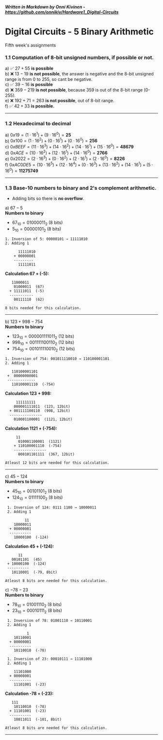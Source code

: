 ##### _Written in Markdown by Onni Kivinen_ - https://github.com/onnikiv/Hardware1_Digital-Circuits
# Digital Circuits - 5 Binary Arithmetic
Fifth week's assignments

### 1.1 Computation of 8-bit unsigned numbers, if possible or not.

a) ✅ $27 + 55$ __is possible__  
b) ❌ $13 - 19$ __is not possible__, the answer is negative and the 8-bit unsigned range is from 0 to 255, so cant be negative.  
c) ✅ $39 - 16$ __is possible__   
d) ❌ $359 - 219$ __is not possible__, because 359 is out of the 8-bit range (0-255).   
e) ❌ $192 + 71 = 263$ __is not possible__, out of 8-bit range.   
f) ✅ $42 + 33$ __is possible.__

___

### 1.2 Hexadecimal to decimal

a) $0x19 = (1 \cdot 16^1) + (9 \cdot 16^0) =  \textbf{25}$   
b) $0x100 =(1 \cdot 16^2) + (0 \cdot 16^1) + (0 \cdot 16^0) = \textbf{256}$  
c) $0xBEEF = (11 \cdot 16^3) + (14\cdot 16^2) + (14\cdot 16^1) + (15 \cdot 16^0) = \textbf{48679}$   
d) $0xACE = (10 \cdot 16^2) + (12 \cdot 16^1) + (14 \cdot 16^0) = \textbf{2766}$  
e) $0x2022 = (2 \cdot 16^3) + (0 \cdot 16^2) + (2 \cdot 16^1) + (2 \cdot 16^0) = \textbf{8226}$   
f) $0xAC0DE5 = (10 \cdot 16^5) + (12 \cdot 16^4) + (0 \cdot 16^3) + (13 \cdot 16^2) + (14 \cdot 16^1) + (5 \cdot 16^0) = \textbf{11275749}$

___

### 1.3 Base-10 numbers to binary and 2's complement arithmetic.
- Adding bits so there is __no overflow__.


a) $67-5$  
**Numbers to binary**
 - $67_{10} = 01000011_2$ (8 bits)
 - $5_{10} =  00000101_2$ (8 bits)   
```
1. Inversion of 5: 00000101 → 11111010  
2. Adding 1

      11111010
    + 00000001
    ---------
      11111011
```
 **Calculation 67 + (-5):**
 ```
    11000011   
     01000011  (67)
   + 11111011  (-5)
   -----------
     00111110  (62)

8 bits needed for this calculation.
```

---
b) $123 + 998 - 754$   
**Numbers to binary**
 - $123_{10} =  000001111011_2$ (12 bits)
 - $998_{10} =  001111100110_2$ (12 bits) 
 - $754_{10} =  001011110010_2$ (12 bits)

 ```
 1. Inversion of 754: 001011110010 → 110100001101
 2. Adding 1
    
    110100001101
  +  00000000001
  -------------
    110100001110  (-754)
 ```

 **Calculation  123 + 998:**
 ```
      111111111
     000001111011  (123, 12bit)
   + 001111100110  (998, 12bit)
   ---------------
     010001100001  (1121, 12bit)
```
 **Calculation  1121 + (-754):**
```
     11
      010001100001  (1121)
    + 110100001110  (-754)
    ---------------
      000101101111  (367, 12bit)

Atleast 12 bits are needed for this calculation.
```

___

c) $45 - 124$   
**Numbers to binary**  
 - $45_{10} = 00101101_2$ (8 bits)
 - $124_{10} = 01111100_2$ (8 bits)

```
 1. Inversion of 124: 0111 1100 → 10000011
 2. Adding 1 
    
         11
    10000011
  + 00000001
  ----------
    10000100  (-124)
```
 **Calculation  45 + (-124):**
 ```
       11
    00101101  (45)
  + 10000100  (-124)
  ----------
    10110001  (-79, 8bit)

Atleast 8 bits are needed for this calculation.
```

c) $-78 -23$   
**Numbers to binary**  
 - $78_{10} = 01001110_2$ (8 bits)
 - $23_{10} = 00010111_2$ (8 bits)

```
 1. Inversion of 78: 01001110 → 10110001
 2. Adding 1

          1
    10110001
  + 00000001
  ----------
    10110010  (-78)
```
```
 1. Inversion of 23: 00010111 → 11101000
 2. Adding 1
    
    11101000  
  + 00000001
  ----------
    11101001  (-23)
```

 **Calculation  -78 + (-23):**
```
   111
    10110010  (-78)
  + 11101001  (-23)
  ----------
    10011011  (-101, 8bit)

Atleast 8 bits are needed for this calculation.
```

___